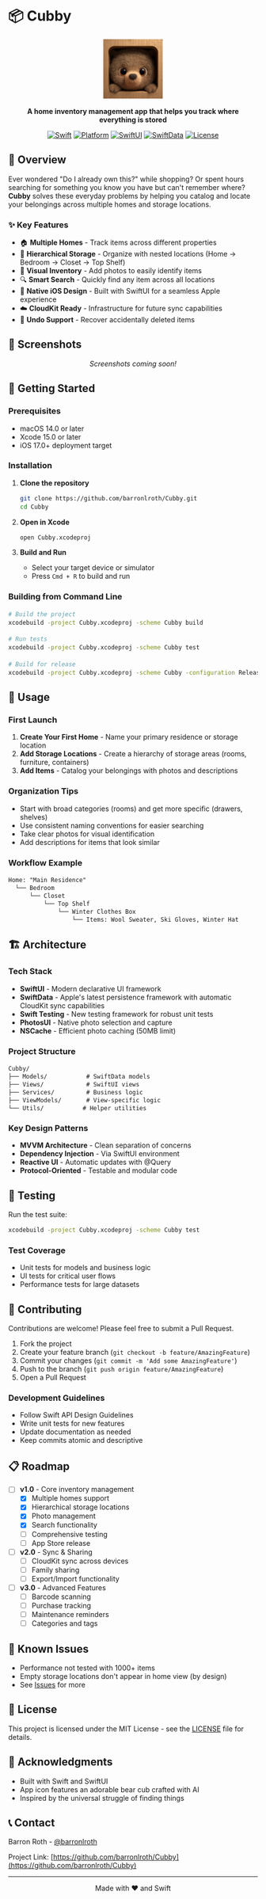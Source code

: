 # 📦 Cubby

<div align="center">
  <img src="Cubby/Assets.xcassets/AppIcon.appiconset/AppIcon.png" alt="Cubby Logo" width="120" height="120">
  
  **A home inventory management app that helps you track where everything is stored**
  
  [![Swift](https://img.shields.io/badge/Swift-5.9-orange.svg)](https://swift.org)
  [![Platform](https://img.shields.io/badge/Platform-iOS%2017.0%2B-blue.svg)](https://developer.apple.com/ios/)
  [![SwiftUI](https://img.shields.io/badge/SwiftUI-5.0-blue.svg)](https://developer.apple.com/xcode/swiftui/)
  [![SwiftData](https://img.shields.io/badge/SwiftData-iOS%2017-green.svg)](https://developer.apple.com/xcode/swiftdata/)
  [![License](https://img.shields.io/badge/License-MIT-yellow.svg)](LICENSE)
</div>

## 🎯 Overview

Ever wondered "Do I already own this?" while shopping? Or spent hours searching for something you know you have but can't remember where? **Cubby** solves these everyday problems by helping you catalog and locate your belongings across multiple homes and storage locations.

### ✨ Key Features

- 🏠 **Multiple Homes** - Track items across different properties
- 📍 **Hierarchical Storage** - Organize with nested locations (Home → Bedroom → Closet → Top Shelf)
- 📸 **Visual Inventory** - Add photos to easily identify items
- 🔍 **Smart Search** - Quickly find any item across all locations
- 📱 **Native iOS Design** - Built with SwiftUI for a seamless Apple experience
- ☁️ **CloudKit Ready** - Infrastructure for future sync capabilities
- 🔄 **Undo Support** - Recover accidentally deleted items

## 📱 Screenshots

<div align="center">
  <i>Screenshots coming soon!</i>
</div>

## 🚀 Getting Started

### Prerequisites

- macOS 14.0 or later
- Xcode 15.0 or later
- iOS 17.0+ deployment target

### Installation

1. **Clone the repository**
   ```bash
   git clone https://github.com/barronlroth/Cubby.git
   cd Cubby
   ```

2. **Open in Xcode**
   ```bash
   open Cubby.xcodeproj
   ```

3. **Build and Run**
   - Select your target device or simulator
   - Press `Cmd + R` to build and run

### Building from Command Line

```bash
# Build the project
xcodebuild -project Cubby.xcodeproj -scheme Cubby build

# Run tests
xcodebuild -project Cubby.xcodeproj -scheme Cubby test

# Build for release
xcodebuild -project Cubby.xcodeproj -scheme Cubby -configuration Release build
```

## 📖 Usage

### First Launch
1. **Create Your First Home** - Name your primary residence or storage location
2. **Add Storage Locations** - Create a hierarchy of storage areas (rooms, furniture, containers)
3. **Add Items** - Catalog your belongings with photos and descriptions

### Organization Tips
- Start with broad categories (rooms) and get more specific (drawers, shelves)
- Use consistent naming conventions for easier searching
- Take clear photos for visual identification
- Add descriptions for items that look similar

### Workflow Example
```
Home: "Main Residence"
  └── Bedroom
      └── Closet
          └── Top Shelf
              └── Winter Clothes Box
                  └── Items: Wool Sweater, Ski Gloves, Winter Hat
```

## 🏗️ Architecture

### Tech Stack
- **SwiftUI** - Modern declarative UI framework
- **SwiftData** - Apple's latest persistence framework with automatic CloudKit sync capabilities
- **Swift Testing** - New testing framework for robust unit tests
- **PhotosUI** - Native photo selection and capture
- **NSCache** - Efficient photo caching (50MB limit)

### Project Structure
```
Cubby/
├── Models/           # SwiftData models
├── Views/            # SwiftUI views
├── Services/         # Business logic
├── ViewModels/       # View-specific logic
└── Utils/           # Helper utilities
```

### Key Design Patterns
- **MVVM Architecture** - Clean separation of concerns
- **Dependency Injection** - Via SwiftUI environment
- **Reactive UI** - Automatic updates with @Query
- **Protocol-Oriented** - Testable and modular code

## 🧪 Testing

Run the test suite:
```bash
xcodebuild -project Cubby.xcodeproj -scheme Cubby test
```

### Test Coverage
- Unit tests for models and business logic
- UI tests for critical user flows
- Performance tests for large datasets

## 🤝 Contributing

Contributions are welcome! Please feel free to submit a Pull Request.

1. Fork the project
2. Create your feature branch (`git checkout -b feature/AmazingFeature`)
3. Commit your changes (`git commit -m 'Add some AmazingFeature'`)
4. Push to the branch (`git push origin feature/AmazingFeature`)
5. Open a Pull Request

### Development Guidelines
- Follow Swift API Design Guidelines
- Write unit tests for new features
- Update documentation as needed
- Keep commits atomic and descriptive

## 📋 Roadmap

- [ ] **v1.0** - Core inventory management
  - [x] Multiple homes support
  - [x] Hierarchical storage locations
  - [x] Photo management
  - [x] Search functionality
  - [ ] Comprehensive testing
  - [ ] App Store release

- [ ] **v2.0** - Sync & Sharing
  - [ ] CloudKit sync across devices
  - [ ] Family sharing
  - [ ] Export/Import functionality
  
- [ ] **v3.0** - Advanced Features
  - [ ] Barcode scanning
  - [ ] Purchase tracking
  - [ ] Maintenance reminders
  - [ ] Categories and tags

## 🐛 Known Issues

- Performance not tested with 1000+ items
- Empty storage locations don't appear in home view (by design)
- See [Issues](https://github.com/barronlroth/Cubby/issues) for more

## 📄 License

This project is licensed under the MIT License - see the [LICENSE](LICENSE) file for details.

## 👏 Acknowledgments

- Built with Swift and SwiftUI
- App icon features an adorable bear cub crafted with AI
- Inspired by the universal struggle of finding things

## 📞 Contact

Barron Roth - [@barronlroth](https://github.com/barronlroth)

Project Link: [https://github.com/barronlroth/Cubby](https://github.com/barronlroth/Cubby)

---

<div align="center">
  Made with ❤️ and Swift
</div>
